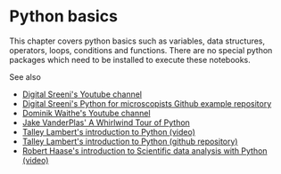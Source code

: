 # Python basics

This chapter covers python basics such as variables, data structures, operators, loops, conditions and functions. There are no special python packages which need to be installed to execute these notebooks.

See also
* [Digital Sreeni's Youtube channel](https://www.youtube.com/channel/UC34rW-HtPJulxr5wp2Xa04w)
* [Digital Sreeni's Python for microscopists Github example repository](https://github.com/bnsreenu/python_for_microscopists)
* [Dominik Waithe's Youtube channel](https://www.youtube.com/channel/UCTjalOTI0yBPBOguYPzwE4g)
* [Jake VanderPlas' A Whirlwind Tour of Python](https://jakevdp.github.io/WhirlwindTourOfPython/index.html)
* [Talley Lambert's introduction to Python (video)](https://nic.med.harvard.edu/python/)
* [Talley Lambert's introduction to Python (github repository)](https://github.com/tlambert03/hms_pyintro2)
* [Robert Haase's introduction to Scientific data analysis with Python (video)](https://youtu.be/MOEPe9TGBK0)